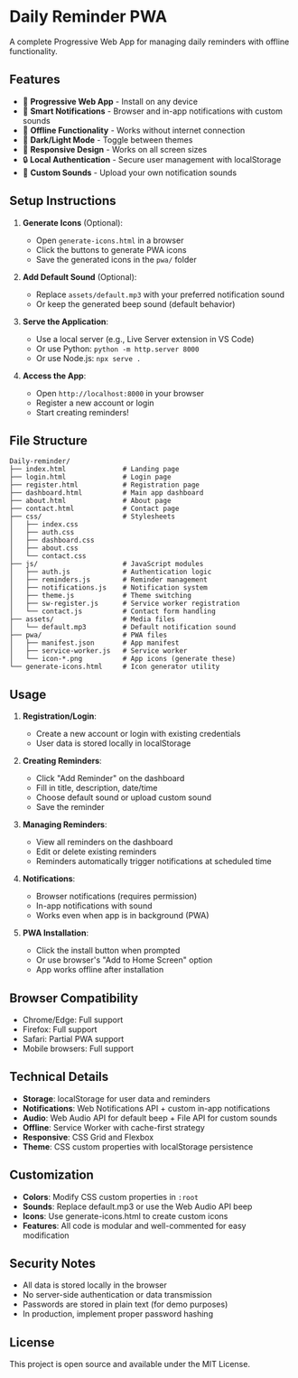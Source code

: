 # Daily Reminder PWA

A complete Progressive Web App for managing daily reminders with offline functionality.

## Features

- 📱 **Progressive Web App** - Install on any device
- 🔔 **Smart Notifications** - Browser and in-app notifications with custom sounds
- 💾 **Offline Functionality** - Works without internet connection
- 🌙 **Dark/Light Mode** - Toggle between themes
- 📱 **Responsive Design** - Works on all screen sizes
- 🔒 **Local Authentication** - Secure user management with localStorage
- 🎵 **Custom Sounds** - Upload your own notification sounds

## Setup Instructions

1. **Generate Icons** (Optional):
   - Open `generate-icons.html` in a browser
   - Click the buttons to generate PWA icons
   - Save the generated icons in the `pwa/` folder

2. **Add Default Sound** (Optional):
   - Replace `assets/default.mp3` with your preferred notification sound
   - Or keep the generated beep sound (default behavior)

3. **Serve the Application**:
   - Use a local server (e.g., Live Server extension in VS Code)
   - Or use Python: `python -m http.server 8000`
   - Or use Node.js: `npx serve .`

4. **Access the App**:
   - Open `http://localhost:8000` in your browser
   - Register a new account or login
   - Start creating reminders!

## File Structure

```
Daily-reminder/
├── index.html              # Landing page
├── login.html              # Login page
├── register.html           # Registration page
├── dashboard.html          # Main app dashboard
├── about.html              # About page
├── contact.html            # Contact page
├── css/                    # Stylesheets
│   ├── index.css
│   ├── auth.css
│   ├── dashboard.css
│   ├── about.css
│   └── contact.css
├── js/                     # JavaScript modules
│   ├── auth.js             # Authentication logic
│   ├── reminders.js        # Reminder management
│   ├── notifications.js    # Notification system
│   ├── theme.js            # Theme switching
│   ├── sw-register.js      # Service worker registration
│   └── contact.js          # Contact form handling
├── assets/                 # Media files
│   └── default.mp3         # Default notification sound
├── pwa/                    # PWA files
│   ├── manifest.json       # App manifest
│   ├── service-worker.js   # Service worker
│   └── icon-*.png          # App icons (generate these)
└── generate-icons.html     # Icon generator utility
```

## Usage

1. **Registration/Login**:
   - Create a new account or login with existing credentials
   - User data is stored locally in localStorage

2. **Creating Reminders**:
   - Click "Add Reminder" on the dashboard
   - Fill in title, description, date/time
   - Choose default sound or upload custom sound
   - Save the reminder

3. **Managing Reminders**:
   - View all reminders on the dashboard
   - Edit or delete existing reminders
   - Reminders automatically trigger notifications at scheduled time

4. **Notifications**:
   - Browser notifications (requires permission)
   - In-app notifications with sound
   - Works even when app is in background (PWA)

5. **PWA Installation**:
   - Click the install button when prompted
   - Or use browser's "Add to Home Screen" option
   - App works offline after installation

## Browser Compatibility

- Chrome/Edge: Full support
- Firefox: Full support
- Safari: Partial PWA support
- Mobile browsers: Full support

## Technical Details

- **Storage**: localStorage for user data and reminders
- **Notifications**: Web Notifications API + custom in-app notifications
- **Audio**: Web Audio API for default beep + File API for custom sounds
- **Offline**: Service Worker with cache-first strategy
- **Responsive**: CSS Grid and Flexbox
- **Theme**: CSS custom properties with localStorage persistence

## Customization

- **Colors**: Modify CSS custom properties in `:root`
- **Sounds**: Replace default.mp3 or use the Web Audio API beep
- **Icons**: Use generate-icons.html to create custom icons
- **Features**: All code is modular and well-commented for easy modification

## Security Notes

- All data is stored locally in the browser
- No server-side authentication or data transmission
- Passwords are stored in plain text (for demo purposes)
- In production, implement proper password hashing

## License

This project is open source and available under the MIT License.
